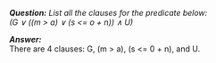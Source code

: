*__Question:__ List all the clauses for the predicate below: <br>(G ∨ ((m > a) ∨ (s <= o + n)) ∧ U)*

*__Answer:__*
<br>
There are 4 clauses: G, (m > a), (s <= 0 + n), and U.